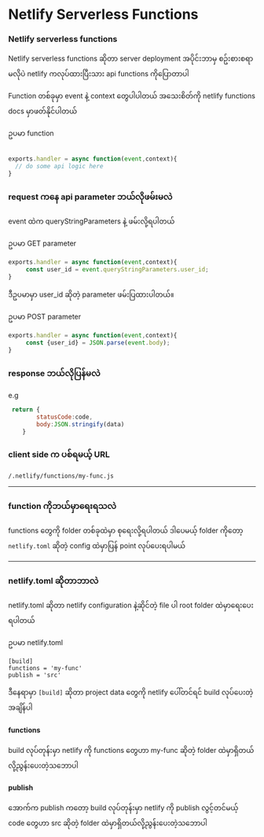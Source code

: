 # Netlify Serverless Functions


### Netlify serverless functions

Netlify serverless functions ဆိုတာ server deployment အပိုင်းဘာမှ စဥ်းစားစရာမလိုပဲ netlify ကလုပ်ထားပြီးသား api functions ကိုပြောတာပါ

Function တစ်ခုမှာ event နဲ့ context တွေပါပါတယ် အသေးစိတ်ကို netlify functions docs မှာဖတ်နိုင်ပါတယ်

ဥပမာ function

```javascript

exports.handler = async function(event,context){
  // do some api logic here
}

``` 

### request ကနေ api parameter ဘယ်လိုဖမ်းမလဲ

event ထဲက queryStringParameters နဲ့ ဖမ်းလို့ရပါတယ် 

ဥပမာ GET parameter


```javascript
exports.handler = async function(event,context){
     const user_id = event.queryStringParameters.user_id;
}
``` 

ဒီဥပမာမှာ user_id ဆိုတဲ့ parameter ဖမ်းပြထားပါတယ်။

ဥပမာ POST parameter

```javascript
exports.handler = async function(event,context){
     const {user_id} = JSON.parse(event.body);
}
```

### response ဘယ်လိုပြန်မလဲ

e.g
```javascript
 return {
        statusCode:code,
        body:JSON.stringify(data)
    }
```


### client side က ပစ်ရမယ့် URL 

```
/.netlify/functions/my-func.js
```

----------

### function ကိုဘယ်မှာရေးရသလဲ

functions တွေကို folder တစ်ခုထဲမှာ စုရေးလို့ရပါတယ်
ဒါပေမယ့် folder ကိုတော့ `netlify.toml` ဆိုတဲ့ config ထဲမှာပြန် point လုပ်ပေးရပါမယ်

----------

### netlify.toml ဆိုတာဘာလဲ

netlify.toml ဆိုတာ netlify configuration နဲ့ဆိုင်တဲ့ file ပါ root folder ထဲမှာရေးပေးရပါတယ်

ဥပမာ netlify.toml

```
[build]
functions = 'my-func'
publish = 'src'
```
ဒီနေရာမှာ `[build]` ဆိုတာ project data တွေကို netlify ပေါ်တင်ရင် build လုပ်ပေးတဲ့အချိန်ပါ 

#### functions
build လုပ်တုန်းမှာ netlify ကို functions တွေဟာ my-func ဆိုတဲ့ folder ထဲမှာရှိတယ်လို့ညွန်းပေးတဲ့သဘောပါ

#### publish
အောက်က publish ကတော့ build လုပ်တုန်းမှာ netlify ကို publish လွင့်တင်မယ့် code တွေဟာ src ဆိုတဲ့ folder ထဲမှာရှိတယ်လို့ညွန်းပေးတဲ့သဘောပါ


